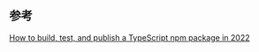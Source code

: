 ## 参考

[How to build, test, and publish a TypeScript npm package in 2022](https://www.strictmode.io/articles/build-test-and-publish-npm-package-2022)
